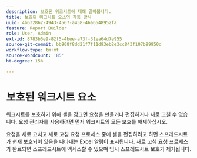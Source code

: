 ```yaml
---
description: 보호된 워크시트에 대해 알아봅니다.
title: 보호된 워크시트 요소의 작동 방식
uuid: 4b632862-4943-4567-a458-46a6548952fa
feature: Report Builder
role: User, Admin
exl-id: 8783b6e9-82f5-4bee-a73f-31ea64d7e955
source-git-commit: bb908f8dd21f7f11d93eb2e3cc843f107b99950d
workflow-type: tm+mt
source-wordcount: '85'
ht-degree: 15%

---
```


# 보호된 워크시트 요소

워크시트를 보호하기 위해 셀을 잠그면 요청을 만들거나 편집하거나 새로 고칠 수 없습니다. 요청 관리자를 사용하려면 먼저 워크시트의 모든 보호를 해제하십시오.

요청을 새로 고치고 새로 고침 요청 프로세스 중에 셀을 편집하려고 하면 스프레드시트가 현재 보호되어 있음을 나타내는 Excel 알림이 표시됩니다. 새로 고침 요청 프로세스가 완료되면 스프레드시트에 액세스할 수 있으며 임시 스프레드시트 보호가 제거됩니다.
